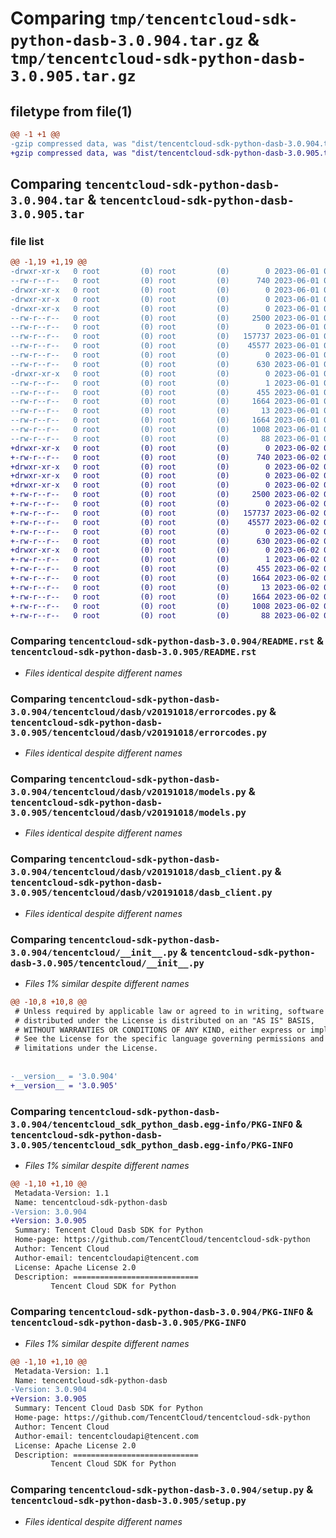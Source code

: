 # Comparing `tmp/tencentcloud-sdk-python-dasb-3.0.904.tar.gz` & `tmp/tencentcloud-sdk-python-dasb-3.0.905.tar.gz`

## filetype from file(1)

```diff
@@ -1 +1 @@
-gzip compressed data, was "dist/tencentcloud-sdk-python-dasb-3.0.904.tar", last modified: Thu Jun  1 02:32:15 2023, max compression
+gzip compressed data, was "dist/tencentcloud-sdk-python-dasb-3.0.905.tar", last modified: Fri Jun  2 00:26:10 2023, max compression
```

## Comparing `tencentcloud-sdk-python-dasb-3.0.904.tar` & `tencentcloud-sdk-python-dasb-3.0.905.tar`

### file list

```diff
@@ -1,19 +1,19 @@
-drwxr-xr-x   0 root         (0) root         (0)        0 2023-06-01 02:32:15.000000 tencentcloud-sdk-python-dasb-3.0.904/
--rw-r--r--   0 root         (0) root         (0)      740 2023-06-01 02:32:13.000000 tencentcloud-sdk-python-dasb-3.0.904/README.rst
-drwxr-xr-x   0 root         (0) root         (0)        0 2023-06-01 02:32:15.000000 tencentcloud-sdk-python-dasb-3.0.904/tencentcloud/
-drwxr-xr-x   0 root         (0) root         (0)        0 2023-06-01 02:32:15.000000 tencentcloud-sdk-python-dasb-3.0.904/tencentcloud/dasb/
-drwxr-xr-x   0 root         (0) root         (0)        0 2023-06-01 02:32:15.000000 tencentcloud-sdk-python-dasb-3.0.904/tencentcloud/dasb/v20191018/
--rw-r--r--   0 root         (0) root         (0)     2500 2023-06-01 02:32:13.000000 tencentcloud-sdk-python-dasb-3.0.904/tencentcloud/dasb/v20191018/errorcodes.py
--rw-r--r--   0 root         (0) root         (0)        0 2023-06-01 02:32:13.000000 tencentcloud-sdk-python-dasb-3.0.904/tencentcloud/dasb/v20191018/__init__.py
--rw-r--r--   0 root         (0) root         (0)   157737 2023-06-01 02:32:13.000000 tencentcloud-sdk-python-dasb-3.0.904/tencentcloud/dasb/v20191018/models.py
--rw-r--r--   0 root         (0) root         (0)    45577 2023-06-01 02:32:13.000000 tencentcloud-sdk-python-dasb-3.0.904/tencentcloud/dasb/v20191018/dasb_client.py
--rw-r--r--   0 root         (0) root         (0)        0 2023-06-01 02:32:13.000000 tencentcloud-sdk-python-dasb-3.0.904/tencentcloud/dasb/__init__.py
--rw-r--r--   0 root         (0) root         (0)      630 2023-06-01 02:32:13.000000 tencentcloud-sdk-python-dasb-3.0.904/tencentcloud/__init__.py
-drwxr-xr-x   0 root         (0) root         (0)        0 2023-06-01 02:32:15.000000 tencentcloud-sdk-python-dasb-3.0.904/tencentcloud_sdk_python_dasb.egg-info/
--rw-r--r--   0 root         (0) root         (0)        1 2023-06-01 02:32:15.000000 tencentcloud-sdk-python-dasb-3.0.904/tencentcloud_sdk_python_dasb.egg-info/dependency_links.txt
--rw-r--r--   0 root         (0) root         (0)      455 2023-06-01 02:32:15.000000 tencentcloud-sdk-python-dasb-3.0.904/tencentcloud_sdk_python_dasb.egg-info/SOURCES.txt
--rw-r--r--   0 root         (0) root         (0)     1664 2023-06-01 02:32:15.000000 tencentcloud-sdk-python-dasb-3.0.904/tencentcloud_sdk_python_dasb.egg-info/PKG-INFO
--rw-r--r--   0 root         (0) root         (0)       13 2023-06-01 02:32:15.000000 tencentcloud-sdk-python-dasb-3.0.904/tencentcloud_sdk_python_dasb.egg-info/top_level.txt
--rw-r--r--   0 root         (0) root         (0)     1664 2023-06-01 02:32:15.000000 tencentcloud-sdk-python-dasb-3.0.904/PKG-INFO
--rw-r--r--   0 root         (0) root         (0)     1008 2023-06-01 02:32:13.000000 tencentcloud-sdk-python-dasb-3.0.904/setup.py
--rw-r--r--   0 root         (0) root         (0)       88 2023-06-01 02:32:15.000000 tencentcloud-sdk-python-dasb-3.0.904/setup.cfg
+drwxr-xr-x   0 root         (0) root         (0)        0 2023-06-02 00:26:10.000000 tencentcloud-sdk-python-dasb-3.0.905/
+-rw-r--r--   0 root         (0) root         (0)      740 2023-06-02 00:26:09.000000 tencentcloud-sdk-python-dasb-3.0.905/README.rst
+drwxr-xr-x   0 root         (0) root         (0)        0 2023-06-02 00:26:10.000000 tencentcloud-sdk-python-dasb-3.0.905/tencentcloud/
+drwxr-xr-x   0 root         (0) root         (0)        0 2023-06-02 00:26:10.000000 tencentcloud-sdk-python-dasb-3.0.905/tencentcloud/dasb/
+drwxr-xr-x   0 root         (0) root         (0)        0 2023-06-02 00:26:10.000000 tencentcloud-sdk-python-dasb-3.0.905/tencentcloud/dasb/v20191018/
+-rw-r--r--   0 root         (0) root         (0)     2500 2023-06-02 00:26:09.000000 tencentcloud-sdk-python-dasb-3.0.905/tencentcloud/dasb/v20191018/errorcodes.py
+-rw-r--r--   0 root         (0) root         (0)        0 2023-06-02 00:26:09.000000 tencentcloud-sdk-python-dasb-3.0.905/tencentcloud/dasb/v20191018/__init__.py
+-rw-r--r--   0 root         (0) root         (0)   157737 2023-06-02 00:26:09.000000 tencentcloud-sdk-python-dasb-3.0.905/tencentcloud/dasb/v20191018/models.py
+-rw-r--r--   0 root         (0) root         (0)    45577 2023-06-02 00:26:09.000000 tencentcloud-sdk-python-dasb-3.0.905/tencentcloud/dasb/v20191018/dasb_client.py
+-rw-r--r--   0 root         (0) root         (0)        0 2023-06-02 00:26:09.000000 tencentcloud-sdk-python-dasb-3.0.905/tencentcloud/dasb/__init__.py
+-rw-r--r--   0 root         (0) root         (0)      630 2023-06-02 00:26:09.000000 tencentcloud-sdk-python-dasb-3.0.905/tencentcloud/__init__.py
+drwxr-xr-x   0 root         (0) root         (0)        0 2023-06-02 00:26:10.000000 tencentcloud-sdk-python-dasb-3.0.905/tencentcloud_sdk_python_dasb.egg-info/
+-rw-r--r--   0 root         (0) root         (0)        1 2023-06-02 00:26:10.000000 tencentcloud-sdk-python-dasb-3.0.905/tencentcloud_sdk_python_dasb.egg-info/dependency_links.txt
+-rw-r--r--   0 root         (0) root         (0)      455 2023-06-02 00:26:10.000000 tencentcloud-sdk-python-dasb-3.0.905/tencentcloud_sdk_python_dasb.egg-info/SOURCES.txt
+-rw-r--r--   0 root         (0) root         (0)     1664 2023-06-02 00:26:10.000000 tencentcloud-sdk-python-dasb-3.0.905/tencentcloud_sdk_python_dasb.egg-info/PKG-INFO
+-rw-r--r--   0 root         (0) root         (0)       13 2023-06-02 00:26:10.000000 tencentcloud-sdk-python-dasb-3.0.905/tencentcloud_sdk_python_dasb.egg-info/top_level.txt
+-rw-r--r--   0 root         (0) root         (0)     1664 2023-06-02 00:26:10.000000 tencentcloud-sdk-python-dasb-3.0.905/PKG-INFO
+-rw-r--r--   0 root         (0) root         (0)     1008 2023-06-02 00:26:09.000000 tencentcloud-sdk-python-dasb-3.0.905/setup.py
+-rw-r--r--   0 root         (0) root         (0)       88 2023-06-02 00:26:10.000000 tencentcloud-sdk-python-dasb-3.0.905/setup.cfg
```

### Comparing `tencentcloud-sdk-python-dasb-3.0.904/README.rst` & `tencentcloud-sdk-python-dasb-3.0.905/README.rst`

 * *Files identical despite different names*

### Comparing `tencentcloud-sdk-python-dasb-3.0.904/tencentcloud/dasb/v20191018/errorcodes.py` & `tencentcloud-sdk-python-dasb-3.0.905/tencentcloud/dasb/v20191018/errorcodes.py`

 * *Files identical despite different names*

### Comparing `tencentcloud-sdk-python-dasb-3.0.904/tencentcloud/dasb/v20191018/models.py` & `tencentcloud-sdk-python-dasb-3.0.905/tencentcloud/dasb/v20191018/models.py`

 * *Files identical despite different names*

### Comparing `tencentcloud-sdk-python-dasb-3.0.904/tencentcloud/dasb/v20191018/dasb_client.py` & `tencentcloud-sdk-python-dasb-3.0.905/tencentcloud/dasb/v20191018/dasb_client.py`

 * *Files identical despite different names*

### Comparing `tencentcloud-sdk-python-dasb-3.0.904/tencentcloud/__init__.py` & `tencentcloud-sdk-python-dasb-3.0.905/tencentcloud/__init__.py`

 * *Files 1% similar despite different names*

```diff
@@ -10,8 +10,8 @@
 # Unless required by applicable law or agreed to in writing, software
 # distributed under the License is distributed on an "AS IS" BASIS,
 # WITHOUT WARRANTIES OR CONDITIONS OF ANY KIND, either express or implied.
 # See the License for the specific language governing permissions and
 # limitations under the License.
 
 
-__version__ = '3.0.904'
+__version__ = '3.0.905'
```

### Comparing `tencentcloud-sdk-python-dasb-3.0.904/tencentcloud_sdk_python_dasb.egg-info/PKG-INFO` & `tencentcloud-sdk-python-dasb-3.0.905/tencentcloud_sdk_python_dasb.egg-info/PKG-INFO`

 * *Files 1% similar despite different names*

```diff
@@ -1,10 +1,10 @@
 Metadata-Version: 1.1
 Name: tencentcloud-sdk-python-dasb
-Version: 3.0.904
+Version: 3.0.905
 Summary: Tencent Cloud Dasb SDK for Python
 Home-page: https://github.com/TencentCloud/tencentcloud-sdk-python
 Author: Tencent Cloud
 Author-email: tencentcloudapi@tencent.com
 License: Apache License 2.0
 Description: ============================
         Tencent Cloud SDK for Python
```

### Comparing `tencentcloud-sdk-python-dasb-3.0.904/PKG-INFO` & `tencentcloud-sdk-python-dasb-3.0.905/PKG-INFO`

 * *Files 1% similar despite different names*

```diff
@@ -1,10 +1,10 @@
 Metadata-Version: 1.1
 Name: tencentcloud-sdk-python-dasb
-Version: 3.0.904
+Version: 3.0.905
 Summary: Tencent Cloud Dasb SDK for Python
 Home-page: https://github.com/TencentCloud/tencentcloud-sdk-python
 Author: Tencent Cloud
 Author-email: tencentcloudapi@tencent.com
 License: Apache License 2.0
 Description: ============================
         Tencent Cloud SDK for Python
```

### Comparing `tencentcloud-sdk-python-dasb-3.0.904/setup.py` & `tencentcloud-sdk-python-dasb-3.0.905/setup.py`

 * *Files identical despite different names*

